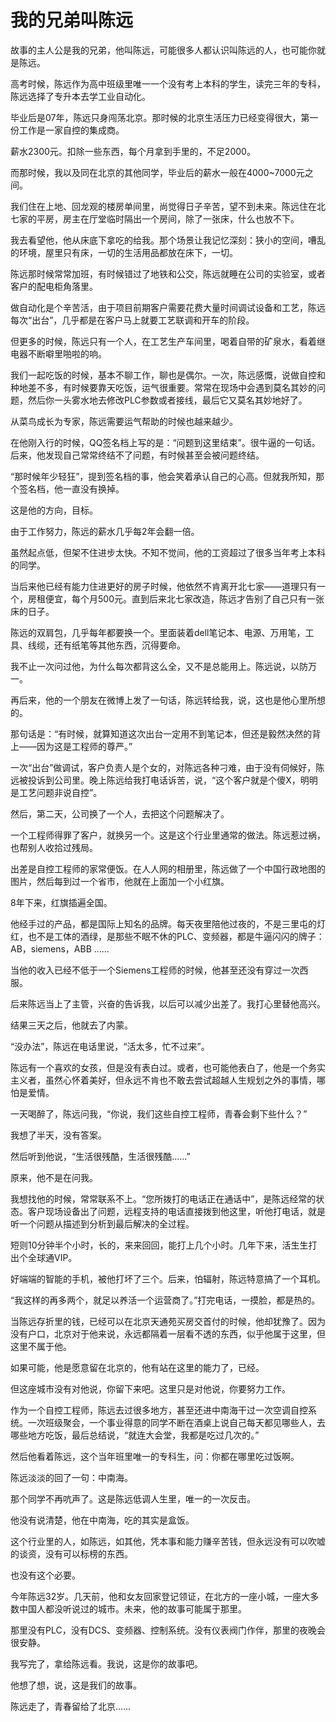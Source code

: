 # 我的兄弟叫陈远

故事的主人公是我的兄弟，他叫陈远，可能很多人都认识叫陈远的人，也可能你就是陈远。

高考时候，陈远作为高中班级里唯一一个没有考上本科的学生，读完三年的专科，陈远选择了专升本去学工业自动化。

毕业后是07年，陈远只身闯荡北京。那时候的北京生活压力已经变得很大，第一份工作是一家自控的集成商。

薪水2300元。扣除一些东西，每个月拿到手里的，不足2000。

而那时候，我以及同在北京的其他同学，毕业后的薪水一般在4000~7000元之间。

我们住在上地、回龙观的楼房单间里，尚觉得日子辛苦，望不到未来。陈远住在北七家的平房，房主在厅堂临时隔出一个房间，除了一张床，什么也放不下。

我去看望他，他从床底下拿吃的给我。那个场景让我记忆深刻：狭小的空间，嘈乱的环境，屋里只有床，一切的生活用品都放在床下，一切。

陈远那时候常常加班，有时候错过了地铁和公交，陈远就睡在公司的实验室，或者客户的配电柜角落里。

做自动化是个辛苦活，由于项目前期客户需要花费大量时间调试设备和工艺，陈远每次“出台”，几乎都是在客户马上就要工艺联调和开车的阶段。

但更多的时候，陈远只有一个人，在工艺生产车间里，喝着自带的矿泉水，看着继电器不断噼里啪啦的响。

我们一起吃饭的时候，基本不聊工作，聊也是偶尔。一次，陈远感慨，说做自控和种地差不多，有时候要靠天吃饭，运气很重要。常常在现场中会遇到莫名其妙的问题，然后你一头雾水地去修改PLC参数或者接线，最后它又莫名其妙地好了。

从菜鸟成长为专家，陈远需要运气帮助的时候也越来越少。

在他刚入行的时候，QQ签名档上写的是：“问题到这里结束”。很牛逼的一句话。后来，他发现自己常常终结不了问题，有时候甚至会被问题终结。

“那时候年少轻狂”，提到签名档的事，他会笑着承认自己的心高。但就我所知，那个签名档，他一直没有换掉。

这是他的方向，目标。

由于工作努力，陈远的薪水几乎每2年会翻一倍。

虽然起点低，但架不住进步太快。不知不觉间，他的工资超过了很多当年考上本科的同学。

当后来他已经有能力住进更好的房子时候，他依然不肯离开北七家——道理只有一个，房租便宜，每个月500元。直到后来北七家改造，陈远才告别了自己只有一张床的日子。

陈远的双肩包，几乎每年都要换一个。里面装着dell笔记本、电源、万用笔，工具、线缆，还有纸笔等其他东西，沉得要命。

我不止一次问过他，为什么每次都背这么全，又不是总能用上。陈远说，以防万一。

再后来，他的一个朋友在微博上发了一句话，陈远转给我，说，这也是他心里所想的。

那句话是：“有时候，就算知道这次出台一定用不到笔记本，但还是毅然决然的背上——因为这是工程师的尊严。”

一次“出台”做调试，客户负责人是个女的，对陈远各种刁难，由于没有伺候好，陈远被投诉到公司里。晚上陈远给我打电话诉苦，说，“这个客户就是个傻X，明明是工艺问题非说自控”。

然后，第二天，公司换了一个人，去把这个问题解决了。

一个工程师得罪了客户，就换另一个。这是这个行业里通常的做法。陈远惹过祸，也帮别人收拾过残局。

出差是自控工程师的家常便饭。在人人网的相册里，陈远做了一个中国行政地图的图片，然后每到过一个省市，他就在上面加一个小红旗。

8年下来，红旗插遍全国。

他经手过的产品，都是国际上知名的品牌。每天夜里陪他过夜的，不是三里屯的灯红，也不是工体的酒绿，是那些不眠不休的PLC、变频器，都是牛逼闪闪的牌子：AB，siemens，ABB ……

当他的收入已经不低于一个Siemens工程师的时候，他甚至还没有穿过一次西服。

后来陈远当上了主管，兴奋的告诉我，以后可以减少出差了。我打心里替他高兴。

结果三天之后，他就去了内蒙。

“没办法”，陈远在电话里说，“活太多，忙不过来”。

陈远有一个喜欢的女孩，但是没有表白过。或者，也可能他表白了，他是一个务实主义者，虽然心怀着美好，但永远不肯也不敢去尝试超越人生规划之外的事情，哪怕是爱情。

一天喝醉了，陈远问我，“你说，我们这些自控工程师，青春会剩下些什么？”

我想了半天，没有答案。

然后听到他说，“生活很残酷，生活很残酷……”

原来，他不是在问我。

我想找他的时候，常常联系不上。“您所拨打的电话正在通话中”，是陈远经常的状态。客户现场设备出了问题，远程支持的电话直接拨到他这里，听他打电话，就是听一个问题从描述到分析到最后解决的全过程。

短则10分钟半个小时，长的，来来回回，能打上几个小时。几年下来，活生生打出个全球通VIP。

好端端的智能的手机，被他打坏了三个。后来，怕辐射，陈远特意搞了一个耳机。

“我这样的再多两个，就足以养活一个运营商了。”打完电话，一摸脸，都是热的。

当陈远存折里的钱，已经可以在北京天通苑买房交首付的时候，他却犹豫了。因为没有户口，北京对于他来说，永远都隔着一层看不透的东西，似乎他属于这里，但这里不属于他。

如果可能，他是愿意留在北京的，他有站在这里的能力了，已经。

但这座城市没有对他说，你留下来吧。这里只是对他说，你要努力工作。

作为一个自控工程师，陈远去过很多地方，甚至还进中南海干过一次空调自控系统。一次班级聚会，一个事业得意的同学不断在酒桌上说自己每天都见哪些人，去哪些地方吃饭，最后总结说，“就连大会堂，我都是吃过几次的。”

然后他看着陈远，这个当年班里唯一的专科生，问：你都在哪里吃过饭啊。

陈远淡淡的回了一句：中南海。

那个同学不再吭声了。这是陈远低调人生里，唯一的一次反击。

他没有说清楚，他在中南海，吃的其实是盒饭。

这个行业里的人，如陈远，如其他，凭本事和能力赚辛苦钱，但永远没有可以吹嘘的谈资，没有可以标榜的东西。

也没有这个必要。

今年陈远32岁。几天前，他和女友回家登记领证，在北方的一座小城，一座大多数中国人都没听说过的城市。未来，他的故事可能属于那里。

那里没有PLC，没有DCS、变频器、控制系统。没有仪表阀门作伴，那里的夜晚会很安静。

我写完了，拿给陈远看。我说，这是你的故事吧。

他想了想，说，这是我们的故事。

陈远走了，青春留给了北京……